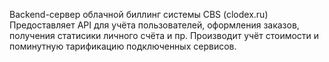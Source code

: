 Backend-сервер облачной биллинг системы CBS (clodex.ru)
Предоставляет API для учёта пользователей, оформления заказов, получения статисики личного счёта и пр.
Производит учёт стоимости и поминутную тарификацию подключенных сервисов.